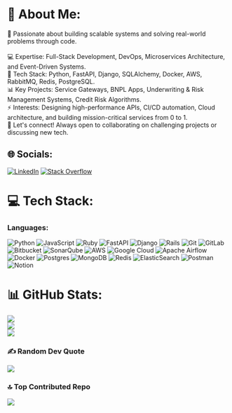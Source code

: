 # 💫 About Me:
🚀 Passionate about building scalable systems and solving real-world problems through code.<br><br>💻 Expertise: Full-Stack Development, DevOps, Microservices Architecture, and Event-Driven Systems.<br>🔨 Tech Stack: Python, FastAPI, Django, SQLAlchemy, Docker, AWS, RabbitMQ, Redis, PostgreSQL.<br>📊 Key Projects: Service Gateways, BNPL Apps, Underwriting & Risk Management Systems, Credit Risk Algorithms.<br>⚡ Interests: Designing high-performance APIs, CI/CD automation, Cloud architecture, and building mission-critical services from 0 to 1.<br>💬 Let's connect! Always open to collaborating on challenging projects or discussing new tech.


## 🌐 Socials:
[![LinkedIn](https://img.shields.io/badge/LinkedIn-%230077B5.svg?logo=linkedin&logoColor=white)](https://linkedin.com/in/pawan-chaurasia) [![Stack Overflow](https://img.shields.io/badge/-Stackoverflow-FE7A16?logo=stack-overflow&logoColor=white)](https://stackoverflow.com/users/5060959) 

# 💻 Tech Stack:

### **Languages:**
![Python](https://img.shields.io/badge/python-3670A0?style=for-the-badge&logo=python&logoColor=ffdd54) ![JavaScript](https://img.shields.io/badge/javascript-%23323330.svg?style=for-the-badge&logo=javascript&logoColor=%23F7DF1E) ![Ruby](https://img.shields.io/badge/ruby-%23CC342D.svg?style=for-the-badge&logo=ruby&logoColor=white) ![FastAPI](https://img.shields.io/badge/FastAPI-005571?style=for-the-badge&logo=fastapi) ![Django](https://img.shields.io/badge/django-%23092E20.svg?style=for-the-badge&logo=django&logoColor=white) ![Rails](https://img.shields.io/badge/rails-%23CC0000.svg?style=for-the-badge&logo=ruby-on-rails&logoColor=white) ![Git](https://img.shields.io/badge/git-%23F05033.svg?style=for-the-badge&logo=git&logoColor=white) ![GitLab](https://img.shields.io/badge/gitlab-%23181717.svg?style=for-the-badge&logo=gitlab&logoColor=white) ![Bitbucket](https://img.shields.io/badge/bitbucket-%230047B3.svg?style=for-the-badge&logo=bitbucket&logoColor=white) ![SonarQube](https://img.shields.io/badge/sonarQube-4E9BCD.svg?style=for-the-badge&logo=sonarqube&logoColor=white) ![AWS](https://img.shields.io/badge/AWS-%23FF9900.svg?style=for-the-badge&logo=amazon-aws&logoColor=white) ![Google Cloud](https://img.shields.io/badge/GoogleCloud-%234285F4.svg?style=for-the-badge&logo=google-cloud&logoColor=white) ![Apache Airflow](https://img.shields.io/badge/Apache%20Airflow-017CEE?style=for-the-badge&logo=Apache%20Airflow&logoColor=white) ![Docker](https://img.shields.io/badge/Docker-2CA5E0?style=for-the-badge&logo=docker&logoColor=white) ![Postgres](https://img.shields.io/badge/postgres-%23316192.svg?style=for-the-badge&logo=postgresql&logoColor=white) ![MongoDB](https://img.shields.io/badge/MongoDB-%234ea94b.svg?style=for-the-badge&logo=mongodb&logoColor=white) ![Redis](https://img.shields.io/badge/redis-%23DD0031.svg?style=for-the-badge&logo=redis&logoColor=white) ![ElasticSearch](https://img.shields.io/badge/-ElasticSearch-005571?style=for-the-badge&logo=elasticsearch) ![Postman](https://img.shields.io/badge/Postman-FF6C37?style=for-the-badge&logo=postman&logoColor=white) ![Notion](https://img.shields.io/badge/Notion-%23000000.svg?style=for-the-badge&logo=notion&logoColor=white)

# 📊 GitHub Stats:
![](https://github-readme-stats.vercel.app/api?username=pwnchaurasia&theme=dark&hide_border=false&include_all_commits=true&count_private=true)<br/>
![](https://github-readme-streak-stats.herokuapp.com/?user=pwnchaurasia&theme=dark&hide_border=false)<br/>
![](https://github-readme-stats.vercel.app/api/top-langs/?username=pwnchaurasia&theme=dark&hide_border=false&include_all_commits=true&count_private=true&layout=compact)

### ✍️ Random Dev Quote
![](https://quotes-github-readme.vercel.app/api?type=horizontal&theme=radical)

### 🔝 Top Contributed Repo
![](https://github-contributor-stats.vercel.app/api?username=pwnchaurasia&limit=5&theme=dark&combine_all_yearly_contributions=true)

<!-- Proudly created with GPRM ( https://gprm.itsvg.in ) -->
<!---
pwnchaurasia/pwnchaurasia is a ✨ special ✨ repository because its `README.md` (this file) appears on your GitHub profile.
You can click the Preview link to take a look at your changes.
--->
